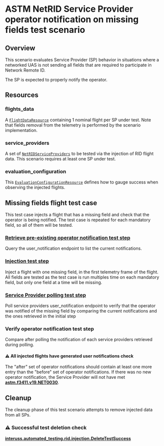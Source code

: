 # ASTM NetRID Service Provider operator notification on missing fields test scenario

## Overview

This scenario evaluates Service Provider (SP) behavior in situations where a networked UAS is not sending all fields that are required to participate in Network Remote ID.

The SP is expected to properly notify the operator.

## Resources

### flights_data

A [`FlightDataResource`](../../../../resources/netrid/flight_data.py) containing 1 nominal flight per SP under test. Note that fields removal from the telemetry is performed by the scenario implementation.

### service_providers

A set of [`NetRIDServiceProviders`](../../../../resources/netrid/service_providers.py) to be tested via the injection of RID flight data. This scenario requires at least one SP under test.

### evaluation_configuration

This [`EvaluationConfigurationResource`](../../../../resources/netrid/evaluation.py) defines how to gauge success when observing the injected flights.

## Missing fields flight test case

This test case injects a flight that has a missing field and check that the operator is being notified. The test case is repeated for each mandatory field, so all of them will be tested.

### [Retrieve pre-existing operator notification test step](../v19/fragments/user_notification_retrieval.md)

Query the user_notification endpoint to list the current notifications.

### [Injection test step](../v19/fragments/flight_injection.md)

Inject a flight with one missing field, in the first telemetry frame of the flight. All fields are tested as the test case is run multiples time on each mandatory field, but only one field at a time will be missing.

### [Service Provider polling test step](../v19/fragments/user_notification_retrieval.md)

Poll service providers user_notification endpoint to verify that the operator was notified of the missing field by comparing the current notifications and the ones retrieved in the initial step

### Verify operator notification test step

Compare after polling the notification of each service providers retrieved during polling.

#### ⚠️ All injected flights have generated user notifications check

The "after" set of operator notifications should contain at least one more entry than the "before" set of operator notifications. If there was no new operator notification, the Service Provider will not have met **[astm.f3411.v19.NET0030](../../../../requirements/astm/f3411/v19.md)**.

## Cleanup

The cleanup phase of this test scenario attempts to remove injected data from all SPs.

### ⚠️ Successful test deletion check

**[interuss.automated_testing.rid.injection.DeleteTestSuccess](../../../../requirements/interuss/automated_testing/rid/injection.md)**

